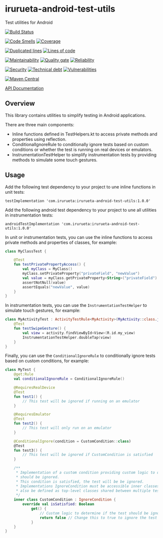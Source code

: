 # irurueta-android-test-utils
Test utilities for Android

[![Build Status](https://github.com/albertoirurueta/irurueta-android-test-utils/actions/workflows/main.yml/badge.svg)](https://github.com/albertoirurueta/irurueta-android-test-utils/actions)

[![Code Smells](https://sonarcloud.io/api/project_badges/measure?project=albertoirurueta_irurueta-android-test-utils&metric=code_smells)](https://sonarcloud.io/dashboard?id=albertoirurueta_irurueta-android-test-utils)
[![Coverage](https://sonarcloud.io/api/project_badges/measure?project=albertoirurueta_irurueta-android-test-utils&metric=coverage)](https://sonarcloud.io/dashboard?id=albertoirurueta_irurueta-android-test-utils)

[![Duplicated lines](https://sonarcloud.io/api/project_badges/measure?project=albertoirurueta_irurueta-android-test-utils&metric=duplicated_lines_density)](https://sonarcloud.io/dashboard?id=albertoirurueta_irurueta-android-test-utils)
[![Lines of code](https://sonarcloud.io/api/project_badges/measure?project=albertoirurueta_irurueta-android-test-utils&metric=ncloc)](https://sonarcloud.io/dashboard?id=albertoirurueta_irurueta-android-test-utils)

[![Maintainability](https://sonarcloud.io/api/project_badges/measure?project=albertoirurueta_irurueta-android-test-utils&metric=sqale_rating)](https://sonarcloud.io/dashboard?id=albertoirurueta_irurueta-android-test-utils)
[![Quality gate](https://sonarcloud.io/api/project_badges/measure?project=albertoirurueta_irurueta-android-test-utils&metric=alert_status)](https://sonarcloud.io/dashboard?id=albertoirurueta_irurueta-android-test-utils)
[![Reliability](https://sonarcloud.io/api/project_badges/measure?project=albertoirurueta_irurueta-android-test-utils&metric=reliability_rating)](https://sonarcloud.io/dashboard?id=albertoirurueta_irurueta-android-test-utils)

[![Security](https://sonarcloud.io/api/project_badges/measure?project=albertoirurueta_irurueta-android-test-utils&metric=security_rating)](https://sonarcloud.io/dashboard?id=albertoirurueta_irurueta-android-test-utils)
[![Technical debt](https://sonarcloud.io/api/project_badges/measure?project=albertoirurueta_irurueta-android-test-utils&metric=sqale_index)](https://sonarcloud.io/dashboard?id=albertoirurueta_irurueta-android-test-utils)
[![Vulnerabilities](https://sonarcloud.io/api/project_badges/measure?project=albertoirurueta_irurueta-android-test-utils&metric=vulnerabilities)](https://sonarcloud.io/dashboard?id=albertoirurueta_irurueta-android-test-utils)

[![Maven Central](https://maven-badges.herokuapp.com/maven-central/com.irurueta/irurueta-android-test-utils/badge.svg)](https://search.maven.org/artifact/com.irurueta/irurueta-android-test-utils/1.0.0/aar)

[API Documentation](http://albertoirurueta.github.io/irurueta-android-test-utils)

## Overview

This library contains utilities to simplify testing in Android applications.

There are three main components:

- Inline functions defined in TestHelpers.kt to access private methods and properties using 
  reflection.
- ConditionalIgnoreRule to conditionally ignore tests based on custom conditions or whether the
  test is running on real devices or emulators.
- InstrumentationTestHelper to simplify instrumentation tests by providing methods to simulate some 
  touch gestures.

## Usage

Add the following test dependency to your project to une inline functions in unit tests:

```
testImplementation 'com.irurueta:irurueta-android-test-utils:1.0.0'
```

Add the following android test dependency to your project to une all utilities in instrumentation 
tests:

```
androidTestImplementation 'com.irurueta:irurueta-android-test-utils:1.0.0'
```

In unit or instrumentation tests, you can use the inline functions to access private methods and
properties of classes, for example:

```kotlin
class MyClassTest {

    @Test
    fun testPrivatePropertyAccess() {
        val myClass = MyClass()
        myClass.setPrivateProperty("privateField", "newValue")
        val value = myClass.getPrivateProperty<String>("privateField")
        assertNotNull(value)
        assertEquals("newValue", value)
    }
}
```

In instrumentation tests, you can use the `InstrumentationTestHelper` to simulate touch gestures,
for example:

```kotlin
class MyActivityTest : ActivityTestRule<MyActivity>(MyActivity::class.java) {
    @Test
    fun testSwipeGesture() {
        val view = activity.findViewById<View>(R.id.my_view)
        InstrumentationTestHelper.doubleTap(view)
    }
}
```

Finally, you can use the `ConditionalIgnoreRule` to conditionally ignore tests based on custom
conditions, for example:

```kotlin
class MyTest {
    @get:Rule
    val conditionalIgnoreRule = ConditionalIgnoreRule()

    @RequiresRealDevice
    @Test
    fun test1() {
        // This test will be ignored if running on an emulator
    }

    @RequiresEmulator
    @Test
    fun test2() {
        // This test will only run on an emulator
    }

    @ConditionalIgnore(condition = CustomCondition::class)
    @Test
    fun test3() {
        // This test will be ignored if CustomCondition is satisfied
    }

    /**
     * Implementation of a custom condition providing custom logic to determine if a test
     * should be ignored.
     * This condition is satisfied, the test will be be ignored.
     * Implementations IgnoreCondition must be accessible inner classes of the test class, or can
     * also be defined as top-level classes shared between multiple tests.
     */
    inner class CustomCondition : IgnoreCondition {
        override val isSatisfied: Boolean
            get() {
                // Custom logic to determine if the test should be ignored
                return false // Change this to true to ignore the test
            }
    }
}
```